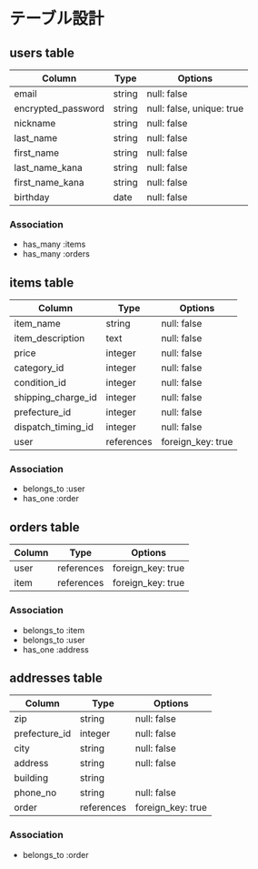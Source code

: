 # テーブル設計

## users table

| Column             | Type   | Options                   |
| ------------------ | ------ | ------------------------- |
| email              | string | null: false               |
| encrypted_password | string | null: false, unique: true |
| nickname           | string | null: false               |
| last_name          | string | null: false               |
| first_name         | string | null: false               |
| last_name_kana     | string | null: false               |
| first_name_kana    | string | null: false               |
| birthday           | date   | null: false               |

### Association

- has_many :items
- has_many :orders

## items table

| Column             | Type       | Options           |
| ------------------ | ---------- | ----------------- |
| item_name          | string     | null: false       |
| item_description   | text       | null: false       |
| price              | integer    | null: false       |
| category_id        | integer    | null: false       |
| condition_id       | integer    | null: false       |
| shipping_charge_id | integer    | null: false       |
| prefecture_id      | integer    | null: false       |
| dispatch_timing_id | integer    | null: false       |
| user               | references | foreign_key: true |

### Association

- belongs_to :user
- has_one :order

## orders table

| Column | Type       | Options           |
| ------ | ---------- | ----------------- |
| user   | references | foreign_key: true |
| item   | references | foreign_key: true |

### Association

- belongs_to :item
- belongs_to :user
- has_one :address

## addresses table

| Column        | Type       | Options           |
| ------------- | ---------- | ----------------- |
| zip           | string     | null: false       |
| prefecture_id | integer    | null: false       |
| city          | string     | null: false       |
| address       | string     | null: false       |
| building      | string     |                   |
| phone_no      | string     | null: false       |
| order         | references | foreign_key: true |

### Association

- belongs_to :order
